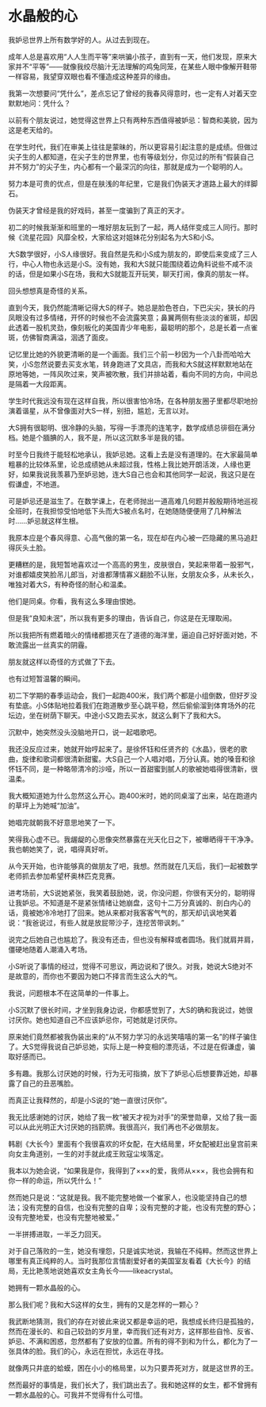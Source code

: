 # 水晶般的心

我妒忌世界上所有数学好的人。从过去到现在。 

成年人总是喜欢用“人人生而平等”来哄骗小孩子，直到有一天，他们发现，原来大家并不“平等”——就像我绞尽脑汁无法理解的鸡兔同笼，在某些人眼中像解开鞋带一样容易，我望穿双眼也看不懂造成这种差异的缘由。 

我第一次想要问“凭什么”，差点忘记了曾经的我春风得意时，也一定有人对着天空默默地问：凭什么？ 

以前有个朋友说过，她觉得这世界上只有两种东西值得被妒忌：智商和美貌，因为这是老天给的。 

在学生时代，我们在审美上往往是蒙昧的，所以更容易引起注意的是成绩。但做过尖子生的人都知道，在尖子生的世界里，也有等级划分，你见过的所有“假装自己并不努力”的尖子生，内心都有一个最深沉的向往，那就是成为一个聪明的人。 

努力本是可贵的优点，但是在肤浅的年纪里，它是我们伪装天才道路上最大的绊脚石。 

伪装天才曾经是我的好戏码，甚至一度骗到了真正的天才。 

初二的时候我渐渐和班里的一堆好朋友玩到了一起，两人结伴变成三人同行。那时候《流星花园》风靡全校，大家给这对姐妹花分别起名为大S和小S。 

大S数学很好，小S人缘很好。我自然是先和小S成为朋友的，即使后来变成了三人行，中心人物也永远是小S。没有她，我和大S就只能围绕着边角料说些不咸不淡的话，但是如果小S在场，我和大S就能互开玩笑，聊天打闹，像真的朋友一样。 

回头想想真是奇怪的关系。 

直到今天，我仍然能清晰记得大S的样子。她总是脸色苍白，下巴尖尖，狭长的丹凤眼没有过多情绪，开怀的时候也不会流露笑意；鼻翼两侧有些淡淡的雀斑，却因此透着一股机灵劲，像刻板化的美国青少年电影，最聪明的那个，总是长着一点雀斑，仿佛智商满溢，洇透了面皮。 

记忆里比她的外貌更清晰的是一个画面。我们三个前一秒因为一个八卦而哈哈大笑，小S忽然说要去买支水笔，转身跑进了文具店，而我和大S就这样默默地站在原地等她，一阵风吹过来，笑声被吹散，我们并排站着，看向不同的方向，中间总是隔着一大段距离。 

学生时代我远没有现在这样自我，所以很害怕冷场，在各种朋友圈子里都尽职地扮演着谐星，从不曾像面对大S一样，别扭，尴尬，无言以对。 

大S拥有很聪明、很冷静的头脑，写得一手漂亮的连笔字，数学成绩总徘徊在满分档。她是个腼腆的人，我不是，所以这沉默多半是我的错。 

时至今日我终于能轻松地承认，我妒忌她。这看上去是没有道理的。在大家最简单粗暴的比较体系里，论总成绩她从未超过我，性格上我比她开朗活泼，人缘也更好，如果我说我羡慕乃至妒忌她，连大S自己也会和其他同学一起说，我这只是在假谦虚，不地道。 

可是妒忌还是滋生了。在数学课上，在老师抛出一道高难几何题并殷殷期待地巡视全班时，在我担惊受怕地低下头而大S被点名时，在她随随便便用了几种解法时……妒忌就这样生根。 

我原本应是个春风得意、心高气傲的第一名，现在却在内心被一匹隐藏的黑马追赶得灰头土脸。 

更糟糕的是，我短暂地喜欢过一个高高的男生，皮肤很白，笑起来带着一股邪气，对谁都嬉皮笑脸吊儿郎当，对谁都薄情寡义翻脸不认账，女朋友众多，从未长久，唯独对着大S，有种奇怪的耐心和温柔。 

他们是同桌。你看，我有这么多理由恨她。 

但是我“良知未泯”，所以我有更多的理由，告诉自己，你这是在无理取闹。 

所以我把所有燃着暗火的情绪都摁灭在了道德的海洋里，逼迫自己好好面对她，不敢流露出一丝真实的阴霾。 

朋友就这样以奇怪的方式做了下去。 

也有过短暂温馨的瞬间。 

初二下学期的春季运动会，我们一起跑400米，我们两个都是小组倒数，但好歹没有垫底。小S体贴地拉着我们在跑道散步至心跳平稳，然后偷偷溜到体育场外的花坛边，坐在树荫下聊天。中途小S又跑去买水，就这么剩下了我和大S。 

沉默中，她突然没头没脑地开口，说一起唱歌吧。 

我还没反应过来，她就开始哼起来了。是徐怀钰和任贤齐的《水晶》，很老的歌曲，旋律和歌词都很清新甜蜜。大S自己一个人唱对唱，万分认真。她的嗓音和徐怀钰不同，是一种略带清冷的沙哑，所以一首甜蜜到腻人的歌被她唱得很清新，很温柔。 

我大概知道她为什么忽然这么开心。跑400米时，她的同桌溜了出来，站在跑道内的草坪上为她喊“加油”。 

她唱完就朝我不好意思地笑了一下。 

笑得我心虚不已。我龌龊的心思像突然暴露在光天化日之下，被曝晒得干干净净。我也朝她笑了，说，唱得真好听。 

从今天开始，也许能够真的做朋友了吧，我想。然而就在几天后，我们一起被数学老师抓去参加希望杯奥林匹克竞赛。 

进考场前，大S说她紧张，我笑着鼓励她，说，你没问题，你很有天分的，聪明得让我妒忌。不知道是不是紧张情绪让她崩盘，这句十二万分真诚的、剖白内心的话，竟被她冷冷地打了回来。她从来都对我客客气气的，那天却讥讽地笑着说：“我爸说过，有些人就是放屁带沙子，连挖苦带讽刺。” 

说完之后她自己也尴尬了。我没有还击，但也没有解释或者圆场。我们就肩并肩，僵硬地随着人潮涌入考场。 

小S听说了事情的经过，觉得不可思议，两边说和了很久。对我，她说大S绝对不是故意的，而你也不要因为她口不择言而生这么大的气。 

我说，问题根本不在这简单的一件事上。 

小S沉默了很长时间，才坐到我身边说，你都感觉到了，大S的确和我说过，她很讨厌你。她也知道自己不应该妒忌你，可她就是讨厌你。 

原来她们竟然都被我伪装出来的“从不努力学习的永远笑嘻嘻的第一名”的样子骗住了。大S觉得我说自己妒忌她，实际上是一种变相的漂亮话，不过是在假谦虚，骗取好感而已。 

多有趣。我那么讨厌她的时候，行为无可指摘，放下了妒忌心后想要靠近她，却暴露了自己的丑恶嘴脸。 

而真正让我释然的，却是小S说的“她一直很讨厌你”。 

我无比感谢她的讨厌，她给了我一枚“被天才视为对手”的荣誉勋章，又给了我一面可以从此光明正大讨厌她的挡箭牌。我很高兴，我们再也不必做朋友。 

韩剧《大长今》里面有个我很喜欢的坏女配，在大结局里，坏女配被赶出皇宫前来向女主角道别，一生的对手就此成王败寇尘埃落定。 

我本以为她会说，“如果我是你，我得到了×××的爱，我师从×××，我也会拥有和你一样的命运，所以凭什么！” 

然而她只是说：“这就是我。我不能完整地做一个崔家人，也没能坚持自己的想法；没有完整的自信，也没有完整的自卑；没有完整的才能，也没有完整的野心；没有完整地爱，也没有完整地被爱。” 

一半拼搏进取，一半乏力回天。 

对于自己落败的一生，她没有埋怨，只是诚实地说，我输在不纯粹。然而这世界上哪里有真正纯粹的人。当时我那位言情剧爱好者的美国室友看着《大长今》的结局，无比艳羡地说她喜欢女主角长今——likeacrystal。 

她拥有一颗水晶般的心。 

那么我们呢？我和大S这样的女生，拥有的又是怎样的一颗心？ 

我武断地猜测，我们的存在对彼此来说又都是幸运的吧，我想成长终归是孤独的，然而在漫长的、和自己较劲的岁月里，幸而我们还有对方，这样那些自怜、反省、妒忌、不满和困惑，忽然都有了安放的位置。所有的得不到和为什么，都化为了一张具体的脸。我们的心，永远在担忧，永远在寻找。 

就像两只井底的蛤蟆，困在小小的格局里，以为只要弄死对方，就是这世界的王。 

然而最好的事情是，我们长大了，我们跳出去了。我和她这样的女生，都不曾拥有一颗水晶般的心。可我并不觉得有什么可惜。